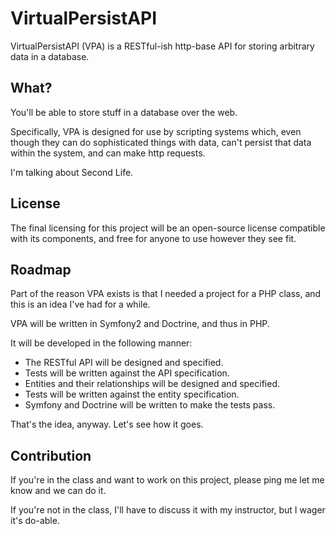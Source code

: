 VirtualPersistAPI
=================

VirtualPersistAPI (VPA) is a RESTful-ish http-base API for storing arbitrary data in a database.

What?
-----

You'll be able to store stuff in a database over the web.

Specifically, VPA is designed for use by scripting systems which, even though they can do sophisticated things with data, can't persist that data within the system, and can make http requests.

I'm talking about Second Life.

License
-------

The final licensing for this project will be an open-source license compatible with its components, and free for anyone to use however they see fit.

Roadmap
-------

Part of the reason VPA exists is that I needed a project for a PHP class, and this is an idea I've had for a while.

VPA will be written in Symfony2 and Doctrine, and thus in PHP.

It will be developed in the following manner:

- The RESTful API will be designed and specified.
- Tests will be written against the API specification.
- Entities and their relationships will be designed and specified.
- Tests will be written against the entity specification.
- Symfony and Doctrine will be written to make the tests pass.

That's the idea, anyway. Let's see how it goes.

Contribution
------------

If you're in the class and want to work on this project, please ping me let me know and we can do it.

If you're not in the class, I'll have to discuss it with my instructor, but I wager it's do-able.

